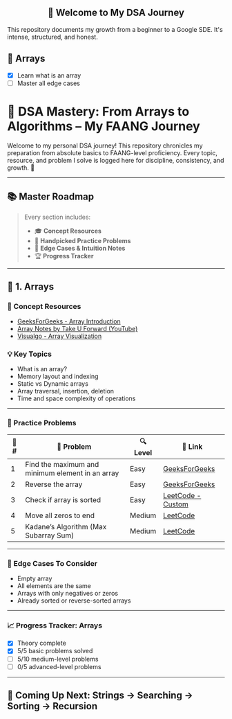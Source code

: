 <h2 align="center">🚀 Welcome to My DSA Journey</h2>

<p>This repository documents my growth from a beginner to a Google SDE. It's intense, structured, and honest.</p>

<!-- Markdown continues here -->
## 🔢 Arrays
- [x] Learn what is an array
- [ ] Master all edge cases

# 🚀 DSA Mastery: From Arrays to Algorithms – My FAANG Journey

Welcome to my personal DSA journey! This repository chronicles my preparation from absolute basics to FAANG-level proficiency. Every topic, resource, and problem I solve is logged here for discipline, consistency, and growth. 🌱

---

## 📚 Master Roadmap

> Every section includes:
> - 🎓 **Concept Resources**
> - 📌 **Handpicked Practice Problems**
> - 🧠 **Edge Cases & Intuition Notes**
> - 🏆 **Progress Tracker**

---

## 🔢 1. Arrays

### 📘 Concept Resources
- [GeeksForGeeks - Array Introduction](https://www.geeksforgeeks.org/arrays-in-c-cpp/)
- [Array Notes by Take U Forward (YouTube)](https://www.youtube.com/playlist?list=PLgUwDviBIf0qYbL4TBaEWgb-ljVdhkM7R)
- [Visualgo - Array Visualization](https://visualgo.net/en/list)

### 💡 Key Topics
- What is an array?
- Memory layout and indexing
- Static vs Dynamic arrays
- Array traversal, insertion, deletion
- Time and space complexity of operations

---

### 🔗 Practice Problems

| 🔢 # | 🧠 Problem | 🔍 Level | 📎 Link |
|-----|------------|----------|--------|
| 1 | Find the maximum and minimum element in an array | Easy | [GeeksForGeeks](https://www.geeksforgeeks.org/maximum-and-minimum-in-an-array/) |
| 2 | Reverse the array | Easy | [GeeksForGeeks](https://www.geeksforgeeks.org/write-a-program-to-reverse-an-array-or-string/) |
| 3 | Check if array is sorted | Easy | [LeetCode - Custom](https://leetcode.com/problems/check-if-array-is-sorted-and-rotated/) |
| 4 | Move all zeros to end | Medium | [LeetCode](https://leetcode.com/problems/move-zeroes/) |
| 5 | Kadane’s Algorithm (Max Subarray Sum) | Medium | [LeetCode](https://leetcode.com/problems/maximum-subarray/) |

---

### 📝 Edge Cases To Consider
- Empty array
- All elements are the same
- Arrays with only negatives or zeros
- Already sorted or reverse-sorted arrays

---

### 📈 Progress Tracker: Arrays
- [x] Theory complete
- [x] 5/5 basic problems solved
- [ ] 5/10 medium-level problems
- [ ] 0/5 advanced-level problems

---

## 🧭 Coming Up Next: Strings → Searching → Sorting → Recursion

